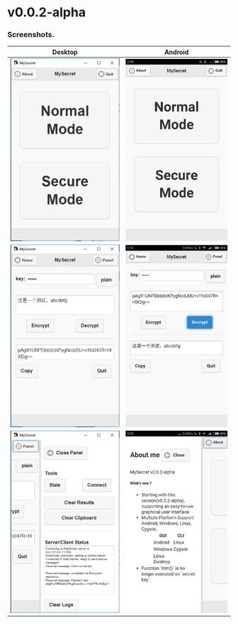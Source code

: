 # v0.0.2-alpha

### Screenshots.

|Desktop|Android|
|:-----:|:-----:|
|![windows](../Screenshots/0.png)| ![Android](../Screenshots/3.png)|
|![windows](../Screenshots/1.png)| ![Android](../Screenshots/4.png)|
|![windows](../Screenshots/2.png)| ![Android](../Screenshots/5.png)|
